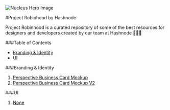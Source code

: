 ![Nucleus Hero Image][logo]

#Project Robinhood by Hashnode

Project Robinhood is a curated repository of some of the best resources for designers and developers created by our team at Hashnode 💯🎉🎈

###Table of Contents
* [Branding & Identity](https://github.com/Hashnode/design-resources/tree/master#branding--identity)  
* [UI](https://github.com/Hashnode/design-resources/tree/master#ui)

###Branding & Identity
  1. [Perspective Business Card Mockup](https://dribbble.com/shots/3113768-Perspective-Business-Cards-Mockup)
  2. [Perspective Business Card Mockup V2](https://dribbble.com/shots/3118301-Perspective-Business-Cards-Mockup-V2)


###UI
  1. [None](#)


[logo]: https://github.com/Hashnode/design-resources/blob/master/hashnode-robinhood-animated-hero-image.gif?raw=true "Nucleus Hero Image"
